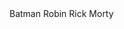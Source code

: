 
<!-- Dado el siguiente html usa querySelector para mostrar por consola el 3 personaje con el atributo data-function="testMe". -->


<!DOCTYPE html>
<html lang="en">
<head>
    <meta charset="UTF-8">
    <meta name="viewport" content="width=device-width, initial-scale=1.0">
    <title>Document</title>
</head>
<body>
    <span data-function="testMe">Batman</span>
    <span data-function="testMe">Robin</span>
    <span data-function="testMe">Rick</span>
    <span data-function="testMe">Morty</span>
</body>
</html>
